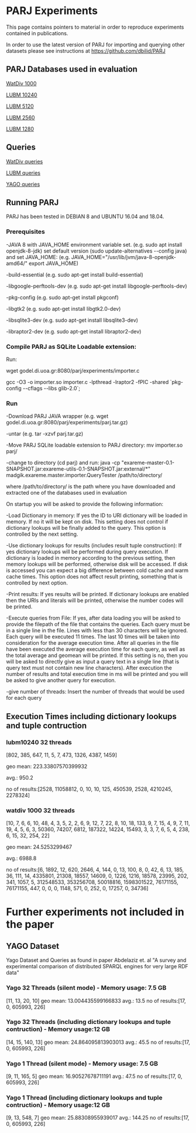 
# PARJ Experiments
This page contains pointers to material in order to reproduce experiments contained in publications.

In order to use the latest version of PARJ for importing and querying other datasets please see instructions at https://github.com/dbilid/PARJ

## PARJ Databases used in evaluation

[WatDiv 1000](http://godel.di.uoa.gr:8080/parj/experiments/parjwatdiv1000.tar.gz)

[LUBM 10240](http://godel.di.uoa.gr:8080/parj/experiments/parjlubm10240.tar.gz)

[LUBM 5120](http://godel.di.uoa.gr:8080/parj/experiments/parjlubm5120.tar.gz)

[LUBM 2560](http://godel.di.uoa.gr:8080/parj/experiments/parjlubm2560.tar.gz)

[LUBM 1280](http://godel.di.uoa.gr:8080/parj/experiments/parjlubm1280.tar.gz)

## Queries

[WatDiv queries](http://godel.di.uoa.gr:8080/parj/experiments/watdiv.q)

[LUBM queries](http://godel.di.uoa.gr:8080/parj/experiments/lubm.q)

[YAGO queries](http://godel.di.uoa.gr:8080/parj/experiments/yago.q)



## Running PARJ

PARJ has been tested in DEBIAN 8 and UBUNTU 16.04 and 18.04.

### Prerequisites
-JAVA 8 with JAVA_HOME environment variable set. (e.g. sudo apt install openjdk-8-jdk)
set default version (sudo update-alternatives --config java)
and set JAVA_HOME: (e.g. JAVA_HOME="/usr/lib/jvm/java-8-openjdk-amd64/"
export JAVA_HOME)

-build-essential (e.g. sudo apt-get install build-essential)

-libgoogle-perftools-dev (e.g. sudo apt-get install  libgoogle-perftools-dev)

-pkg-config (e.g. sudo apt-get install pkgconf)

-libgtk2 (e.g. sudo apt-get install libgtk2.0-dev)

-libsqlite3-dev (e.g. sudo apt-get install libsqlite3-dev)

-libraptor2-dev (e.g. sudo apt-get install libraptor2-dev)

### Compile PARJ as SQLite Loadable extension:
Run:

wget godel.di.uoa.gr:8080/parj/experiments/importer.c

gcc -O3 -o importer.so importer.c -lpthread -lraptor2 -fPIC -shared \`pkg-config --cflags --libs glib-2.0\`;


### Run
-Download PARJ JAVA wrapper (e.g. wget godel.di.uoa.gr:8080/parj/experiments/parj.tar.gz)

-untar (e.g. tar -xzvf parj.tar.gz)

-Move PARJ SQLite loadable extension to PARJ directory:
mv importer.so parj/ 

-change to directory (cd parj) and run: java -cp "exareme-master-0.1-SNAPSHOT.jar:exareme-utils-0.1-SNAPSHOT.jar:external/*" madgik.exareme.master.importer.QueryTester /path/to/directory/

where /path/to/directory/ is the path where you have downloaded and extracted one of the databases used in evaluation

On startup you will be asked to provide the following information:

-Load Dictionary in memory: If yes the ID to URI dictionary will be loaded in memory. If no it will be kept on disk. This setting does not control if dictionary lookups will be finally added to the query. This option is controlled by the next setting.

-Use dictionary lookups for results (includes result tuple construction): If yes dictionary lookups will be performed during query execution. If dictionary is loaded in memory according to the previous setting, then memory lookups will be performed, otherwise disk will be accessed. If disk is accessed you can expect a big difference between cold cache and warm cache times. This option does not affect result printing, something that is controlled by next option.

-Print results: If yes results will be printed. If dictionary lookups are enabled then the URIs and literals will be printed, otherwise the number codes will be printed.

-Execute queries from File: If yes, after data loading you will be asked to provide the filepath of the file that contains the queries. Each query must be in a single line in the file. Lines with less than 30 characters will be ignored. Each query will be executed 11 times. The last 10 times will be taken into consideration for the average execution time. After all queries in the file have been executed the average execution time for each query, as well as the total average and geomean will be printed. If this setting is no, then you will be asked to directly give as input a query text in a single line (that is query text must not contain new line characters). After execution the number of results and total execution time in ms will be printed and you will be asked to give another query for execution.

-give number of threads: Insert the number of threads that would be used for each query

## Execution Times including dictionary lookups and tuple contruction

### lubm10240 32 threads

[802, 385, 647, 11, 5, 7, 473, 1326, 4387, 1459]

geo mean: 223.33807570399932

avg.: 950.2

no of results:[2528, 11058812, 0, 10, 10, 125, 450539, 2528, 4210245, 2278324]


### watdiv 1000 32 threads

[10, 7, 6, 6, 10, 48, 4, 3, 5, 2, 2, 6, 9, 12, 7, 22, 8, 10, 18, 133, 9, 7, 15, 4, 9, 7, 11, 19, 4, 5, 6, 3, 50360, 74207, 6812, 187322, 14224, 15493, 3, 3, 7, 6, 5, 4, 238, 6, 15, 32, 254, 22]

geo mean: 24.5253299467

avg.: 6988.8

no of results:[6, 1892, 12, 620, 2646, 4, 144, 0, 13, 100, 8, 0, 42, 6, 13, 185, 36, 111, 14, 4335801, 21308, 18557, 14609, 0, 1226, 1216, 18578, 23995, 202, 341, 1057, 5, 312548533, 353256708, 50018816, 1598301522, 76171155, 76171155, 447, 0, 0, 0, 1148, 571, 0, 252, 0, 17257, 0, 34736]

# Further experiments not included in the paper

## YAGO Dataset
Yago Dataset and Queries as found in paper Abdelaziz et. al "A survey and experimental comparison of distributed SPARQL engines for very large RDF data"

### Yago 32 Threads (silent mode) - Memory usage: 7.5 GB
[11, 13, 20, 10]
geo mean: 13.004435599166833
avg.: 13.5
no of results:[17, 0, 605993, 226]

### Yago 32 Threads (including dictionary lookups and tuple contruction) - Memory usage:12 GB
[14, 15, 140, 13]
geo mean: 24.864095813903013
avg.: 45.5
no of results:[17, 0, 605993, 226]

### Yago 1 Thread (silent mode) - Memory usage: 7.5 GB
[9, 11, 165, 5]
geo mean: 16.90527678711191
avg.: 47.5
no of results:[17, 0, 605993, 226]

### Yago 1 Thread (including dictionary lookups and tuple contruction) - Memory usage:12 GB
[9, 13, 548, 7]
geo mean: 25.88308955939017
avg.: 144.25
no of results:[17, 0, 605993, 226]



